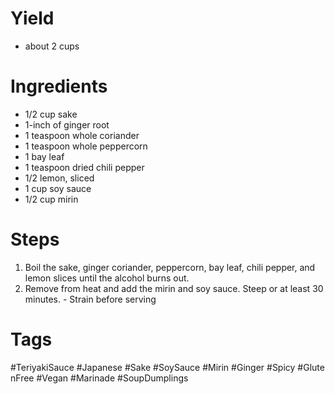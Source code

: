# Yield
- about 2 cups

# Ingredients
- 1/2 cup sake
- 1-inch of ginger root
- 1 teaspoon whole coriander
- 1 teaspoon whole peppercorn
- 1 bay leaf
- 1 teaspoon dried chili pepper
- 1/2 lemon, sliced
- 1 cup soy sauce
- 1/2 cup mirin

# Steps
1. Boil the sake, ginger coriander, peppercorn, bay leaf, chili pepper, and lemon slices until the alcohol burns out.
1. Remove from heat and add the mirin and soy sauce. Steep or at least 30 minutes. - Strain before serving

# Tags
#TeriyakiSauce #Japanese #Sake #SoySauce #Mirin #Ginger #Spicy #GlutenFree #Vegan #Marinade #SoupDumplings